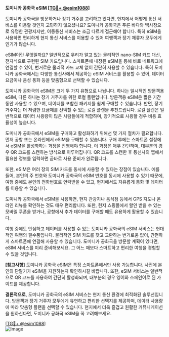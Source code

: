 **도미니카 공화국 eSIM [[TG💪+ @esim1088](https://t.me/s/esim1088)]**

도미니카 공화국을 방문하거나 장기 거주를 고려하고 있다면, 현지에서 어떻게 통신 서비스를 이용할 것인지 고민하지 않으셨나요? 도미니카 공화국은 푸른 바다와 백사장으로 유명한 관광지지만, 이동통신 서비스는 조금 다르게 접근해야 합니다. 특히 eSIM을 사용하면 편리하게 현지 통신 서비스를 이용할 수 있어 여행객과 장기 체류자 모두에게 인기가 많습니다.

eSIM이란 무엇일까요? 일반적으로 우리가 알고 있는 물리적인 nano-SIM 카드 대신, 전자식으로 구현된 SIM 카드입니다. 스마트폰에 내장된 eSIM을 통해 바로 네트워크에 연결할 수 있어, 번거로운 물리적 카드 교체 없이 간단히 사용할 수 있습니다. 특히 도미니카 공화국에서는 다양한 통신사에서 제공하는 eSIM 서비스를 활용할 수 있어, 데이터 요금이나 음성 통화 등을 맞춤형으로 선택할 수 있습니다.

도미니카 공화국의 eSIM은 크게 두 가지 유형으로 나뉩니다. 하나는 일시적인 방문객용 eSIM, 다른 하나는 장기 거주자를 위한 로컬 플랜입니다. 방문객용 eSIM은 짧은 기간 동안 사용할 수 있으며, 데이터를 포함한 패키지를 쉽게 구매할 수 있습니다. 반면, 장기 거주자는 더 저렴한 요금제를 선택할 수 있는 로컬 플랜을 추천드립니다. 로컬 플랜은 일반적으로 데이터 사용량이 많은 사람들에게 적합하며, 장기적으로 사용할 경우 비용 효율성이 높습니다.

도미니카 공화국에서 eSIM을 구매하고 활성화하기 위해선 몇 가지 절차가 필요합니다. 먼저 공항 또는 온라인에서 eSIM을 구매할 수 있습니다. 구매 후에는 스마트폰 설정에서 eSIM을 활성화하는 과정을 진행해야 합니다. 이 과정은 매우 간단하며, 대부분의 경우 QR 코드를 스캔하는 방식으로 이루어집니다. QR 코드를 스캔한 후 통신사의 앱에서 필요한 정보를 입력하면 곧바로 사용 준비가 완료됩니다.

또한, eSIM은 여러 장의 SIM 카드를 동시에 사용할 수 있다는 장점이 있습니다. 예를 들어, 본인의 주 번호와 도미니카 공화국의 eSIM 번호를 동시에 사용할 수 있기 때문에, 여행 중에도 본인의 전화번호로 연락받을 수 있고, 현지에서도 자유롭게 통화 및 데이터를 이용할 수 있습니다.

도미니카 공화국에서 eSIM을 사용하면, 현지 관광지나 음식점 등에서 GPS 지도나 온라인 리뷰를 확인하는 것도 매우 편리합니다. 또한, 현지 쇼핑몰에서 할인 받을 수 있는 모바일 쿠폰을 받거나, 공항에서 추가 데이터를 구매할 때도 유용하게 활용할 수 있습니다.

여행 중에도 안심하고 데이터를 사용할 수 있는 도미니카 공화국의 eSIM 서비스는 현대적인 여행의 필수품입니다. 물리적인 SIM 카드를 찾고 교환하는 번거로움 없이, 간편하게 스마트폰에 연결해 사용할 수 있습니다. 도미니카 공화국을 방문할 계획이 있다면, eSIM 서비스를 미리 준비해보세요. 그 어느 때보다 스마트하고 편리한 여행을 경험할 수 있을 것입니다.

**[참고사항]** 도미니카 공화국 eSIM은 특정 스마트폰에서만 사용 가능합니다. 사전에 본인의 단말기가 eSIM을 지원하는지 확인하시길 바랍니다. 또한, eSIM 서비스는 일반적으로 QR 코드를 사용하여 간단히 활성화되며, 대부분의 경우 영어와 스페인어로 된 가이드를 제공합니다.

**결론적으로**, 도미니카 공화국의 eSIM 서비스는 현지 통신 환경에 최적화된 솔루션입니다. 방문객과 장기 거주자 모두에게 유연하고 편리한 선택지를 제공하며, 데이터 사용량에 따라 맞춤형 플랜을 선택할 수 있습니다. 현지에서 더욱 즐겁고 원활한 커뮤니케이션을 원하신다면, 도미니카 공화국 eSIM을 꼭 고려해보세요.

[[TG💪+ @esim1088](https://t.me/s/esim1088)]  
![Image](https://i.postimg.cc/Y0z9fWf4/image.png)